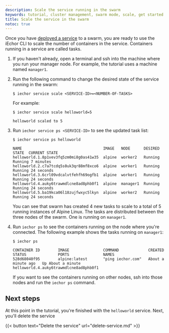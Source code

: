 ```yaml
---
description: Scale the service running in the swarm
keywords: tutorial, cluster management, swarm mode, scale, get started
title: Scale the service in the swarm
notoc: true
---
```


Once you have [deployed a service](deploy-service.md) to a swarm, you are ready
to use the iEchor CLI to scale the number of containers in
the service. Containers running in a service are called tasks.

1.  If you haven't already, open a terminal and ssh into the machine where you
    run your manager node. For example, the tutorial uses a machine named
    `manager1`.

2.  Run the following command to change the desired state of the
    service running in the swarm:

    ```console
    $ iechor service scale <SERVICE-ID>=<NUMBER-OF-TASKS>
    ```

    For example:

    ```console
    $ iechor service scale helloworld=5

    helloworld scaled to 5
    ```

3.  Run `iechor service ps <SERVICE-ID>` to see the updated task list:

    ```console
    $ iechor service ps helloworld

    NAME                                    IMAGE   NODE      DESIRED STATE  CURRENT STATE
    helloworld.1.8p1vev3fq5zm0mi8g0as41w35  alpine  worker2   Running        Running 7 minutes
    helloworld.2.c7a7tcdq5s0uk3qr88mf8xco6  alpine  worker1   Running        Running 24 seconds
    helloworld.3.6crl09vdcalvtfehfh69ogfb1  alpine  worker1   Running        Running 24 seconds
    helloworld.4.auky6trawmdlcne8ad8phb0f1  alpine  manager1  Running        Running 24 seconds
    helloworld.5.ba19kca06l18zujfwxyc5lkyn  alpine  worker2   Running        Running 24 seconds
    ```

    You can see that swarm has created 4 new tasks to scale to a total of 5
    running instances of Alpine Linux. The tasks are distributed between the
    three nodes of the swarm. One is running on `manager1`.

4.  Run `iechor ps` to see the containers running on the node where you're
    connected. The following example shows the tasks running on `manager1`:

    ```console
    $ iechor ps

    CONTAINER ID        IMAGE               COMMAND             CREATED             STATUS              PORTS               NAMES
    528d68040f95        alpine:latest       "ping iechor.com"   About a minute ago   Up About a minute                       helloworld.4.auky6trawmdlcne8ad8phb0f1
    ```

    If you want to see the containers running on other nodes, ssh into
    those nodes and run the `iechor ps` command.

## Next steps

At this point in the tutorial, you're finished with the `helloworld` service. Next, you'll delete the service

{{< button text="Delete the service" url="delete-service.md" >}}